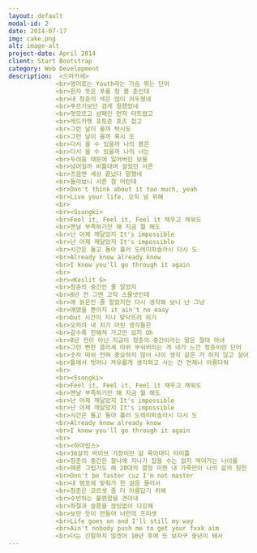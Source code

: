 ```yaml
---
layout: default
modal-id: 2
date: 2014-07-17
img: cake.png
alt: image-alt
project-date: April 2014
client: Start Bootstrap
category: Web Development
description:  <으마카세>
             <br>영어로는 Youth라는 가슴 뛰는 단어
             <br>한자 뜻은 푸를 청 봄 춘인데
             <br>내 청춘의 색은 많이 어두웠네
             <br>푸르기보단 검게 칠했었네
             <br>멋모르고 샴페인 먼저 터트렸고
             <br>레드카펫 포토존 포즈 잡고
             <br>그런 날이 올까 턱시도
             <br>그런 날이 올까 혹시 또
             <br>다시 올 수 있을까 나의 봄은
             <br>다시 올 수 있을까 나의 너는
             <br>두려움 때문에 잃어버린 보물
             <br>넘어질까 비틀대며 걸었던 서른
             <br>즈음엔 세상 끝났다 말했네
             <br>돌아보니 서른 참 어린데
             <br>Don't think about it too much, yeah
             <br>Live your life, 오직 널 위해
             <br>
             <br><Ssongki>
             <br>Feel it, Feel it, Feel it 채우고 채워도
             <br>맨날 부족하기만 해 지금 뭘 해도
             <br>난 어제 깨달았지 It's impossible
             <br>난 어제 깨달았지 It's impossible
             <br>시간은 돌고 돌아 흘러 도레미파솔라시 다시 도
             <br>Already know already know
             <br>I know you'll go through it again
             <br>
             <br><Keslit G>
             <br>청춘의 중간인 줄 알았지
             <br>8년 전 그땐 고작 스물넷인데
             <br>애 늙은인 줄 알았지만 다시 생각해 보니 난 그냥
             <br>애였을 뿐이지 it ain't no easy
             <br>but 시간이 지나 맞닥뜨려 위기
             <br>오히려 내 치기 어린 생각들은
             <br>갈수록 진해져 가고만 있지 Oh
             <br>8년 전이 아닌 지금이 청춘의 중간이라는 말은 절대 아녀
             <br>그런 뻔한 클리셰 따위 부숴버리는 게 내가 느낀 청춘이란 단어
             <br>숫자 따위 전혀 중요하지 않어 나이 생각 같은 거 하지 않고 살어
             <br>틀에서 벗어나 자유롭게 생각하고 사는 건 언제나 아름다워
             <br>
             <br><Ssongki>
             <br>Feel it, Feel it, Feel it 채우고 채워도
             <br>맨날 부족하기만 해 지금 뭘 해도
             <br>난 어제 깨달았지 It's impossible
             <br>난 어제 깨달았지 It's impossible
             <br>시간은 돌고 돌아 흘러 도레미파솔라시 다시 도
             <br>Already know already know
             <br>I know you'll go through it again
             <br>
             <br><하마립스>
             <br>36살의 바이브 가장이란 삶 육아대디 타이틀
             <br>청춘의 중간은 찰나에 지나가 잡을 수는 없지 먹어가는 나이를
             <br>때론 그립기도 해 20대의 열정 이젠 내 가족만이 나의 삶의 원천
             <br>Don't be faster cuz I'm not master
             <br>내 템포에 맞춰가 한 걸음 물러서
             <br>청춘은 코르셋 좀 더 아름답기 위해
             <br>수반하는 불편함을 견뎌내
             <br>좌절과 슬픔을 끊임없이 디깅해
             <br>보란 듯이 만들어 너만의 프리셋
             <br>Life goes on and I'll still my way
             <br>Ain't nobody push me to get your fxxk aim
             <br>더는 긴말하지 않겠어 10년 후에 또 보자구 중년이 돼서
---
```

